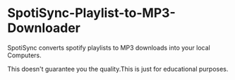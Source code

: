 # SpotiSync-Playlist-to-MP3-Downloader

SpotiSync converts spotify playlists to MP3 downloads into your local Computers.

This doesn't guarantee you the quality.This is just for educational purposes.